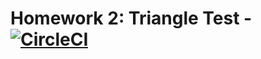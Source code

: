 # Homework 2: Triangle Test - [![CircleCI](https://dl.circleci.com/status-badge/img/circleci/BA4wU5F6mNjKgu1fdrWqyT/RazvZe3Pg3LfZvf7Z1vuYA/tree/main.svg?style=svg)](https://dl.circleci.com/status-badge/redirect/circleci/BA4wU5F6mNjKgu1fdrWqyT/RazvZe3Pg3LfZvf7Z1vuYA/tree/main)
